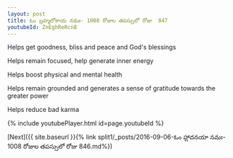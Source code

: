 ```yaml
---
layout: post
title: ఓం బ్రహ్మలోకాయ నమః- 1008 రోజుల తపస్సులో రోజు  847
youtubeId: ZnEghReRcn8
---
```

 
 
Helps get goodness, bliss and peace and God's blessings
 
Helps remain focused, help generate inner energy 
 
Helps boost physical and mental health 
 
Helps remain grounded and generates a sense of gratitude towards the greater power 
 
Helps reduce bad karma
 
 
 
 


{% include youtubePlayer.html id=page.youtubeId %}
 
[Next]({{ site.baseurl }}{% link  split1/_posts/2016-09-06-ఓం హ్లాదనయా నమః- 1008 రోజుల తపస్సులో రోజు  846.md%})
 

